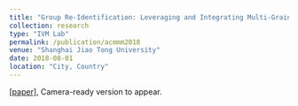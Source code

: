```yaml
---
title: "Group Re-Identification: Leveraging and Integrating Multi-Grain Information"
collection: research
type: "IVM Lab"
permalink: /publication/acmmm2018
venue: "Shanghai Jiao Tong University"
date: 2018-08-01
location: "City, Country"
---
```


[[paper]](http://alexxiao95.github.io/files/paper_acmmm.pdf), Camera-ready version to appear.
